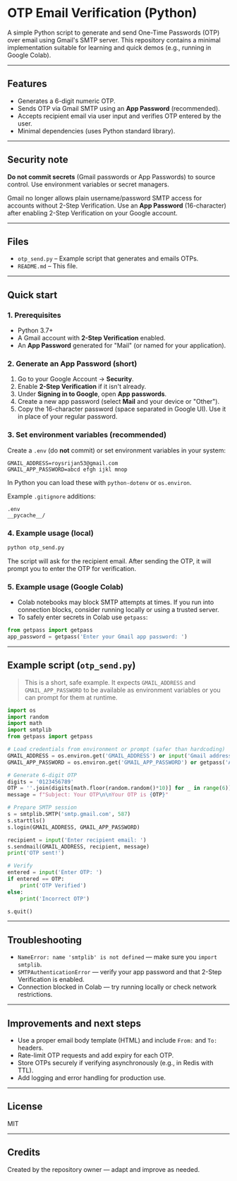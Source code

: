 # OTP Email Verification (Python)

A simple Python script to generate and send One-Time Passwords (OTP) over email using Gmail's SMTP server. This repository contains a minimal implementation suitable for learning and quick demos (e.g., running in Google Colab).

---

## Features

* Generates a 6-digit numeric OTP.
* Sends OTP via Gmail SMTP using an **App Password** (recommended).
* Accepts recipient email via user input and verifies OTP entered by the user.
* Minimal dependencies (uses Python standard library).

---

## Security note

**Do not commit secrets** (Gmail passwords or App Passwords) to source control. Use environment variables or secret managers.

Gmail no longer allows plain username/password SMTP access for accounts without 2-Step Verification. Use an **App Password** (16-character) after enabling 2-Step Verification on your Google account.

---

## Files

* `otp_send.py` – Example script that generates and emails OTPs.
* `README.md` – This file.

---

## Quick start

### 1. Prerequisites

* Python 3.7+
* A Gmail account with **2-Step Verification** enabled.
* An **App Password** generated for "Mail" (or named for your application).

### 2. Generate an App Password (short)

1. Go to your Google Account → **Security**.
2. Enable **2-Step Verification** if it isn't already.
3. Under **Signing in to Google**, open **App passwords**.
4. Create a new app password (select **Mail** and your device or "Other").
5. Copy the 16-character password (space separated in Google UI). Use it in place of your regular password.

### 3. Set environment variables (recommended)

Create a `.env` (do **not** commit) or set environment variables in your system:

```
GMAIL_ADDRESS=roysrijan53@gmail.com
GMAIL_APP_PASSWORD=abcd efgh ijkl mnop
```

In Python you can load these with `python-dotenv` or `os.environ`.

Example `.gitignore` additions:

```
.env
__pycache__/
```

### 4. Example usage (local)

```bash
python otp_send.py
```

The script will ask for the recipient email. After sending the OTP, it will prompt you to enter the OTP for verification.

### 5. Example usage (Google Colab)

* Colab notebooks may block SMTP attempts at times. If you run into connection blocks, consider running locally or using a trusted server.
* To safely enter secrets in Colab use `getpass`:

```python
from getpass import getpass
app_password = getpass('Enter your Gmail app password: ')
```

---

## Example script (`otp_send.py`)

> This is a short, safe example. It expects `GMAIL_ADDRESS` and `GMAIL_APP_PASSWORD` to be available as environment variables or you can prompt for them at runtime.

```python
import os
import random
import math
import smtplib
from getpass import getpass

# Load credentials from environment or prompt (safer than hardcoding)
GMAIL_ADDRESS = os.environ.get('GMAIL_ADDRESS') or input('Gmail address: ')
GMAIL_APP_PASSWORD = os.environ.get('GMAIL_APP_PASSWORD') or getpass('App password: ')

# Generate 6-digit OTP
digits = '0123456789'
OTP = ''.join(digits[math.floor(random.random()*10)] for _ in range(6))
message = f"Subject: Your OTP\n\nYour OTP is {OTP}"

# Prepare SMTP session
s = smtplib.SMTP('smtp.gmail.com', 587)
s.starttls()
s.login(GMAIL_ADDRESS, GMAIL_APP_PASSWORD)

recipient = input('Enter recipient email: ')
s.sendmail(GMAIL_ADDRESS, recipient, message)
print('OTP sent!')

# Verify
entered = input('Enter OTP: ')
if entered == OTP:
    print('OTP Verified')
else:
    print('Incorrect OTP')

s.quit()
```

---

## Troubleshooting

* `NameError: name 'smtplib' is not defined` — make sure you `import smtplib`.
* `SMTPAuthenticationError` — verify your app password and that 2-Step Verification is enabled.
* Connection blocked in Colab — try running locally or check network restrictions.

---

## Improvements and next steps

* Use a proper email body template (HTML) and include `From:` and `To:` headers.
* Rate-limit OTP requests and add expiry for each OTP.
* Store OTPs securely if verifying asynchronously (e.g., in Redis with TTL).
* Add logging and error handling for production use.

---

## License

MIT

---

## Credits

Created by the repository owner — adapt and improve as needed.

